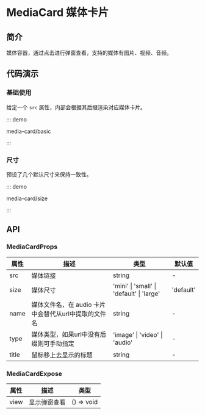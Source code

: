 # MediaCard 媒体卡片

## 简介

媒体容器，通过点击进行弹窗查看，支持的媒体有图片、视频、音频。

## 代码演示

### 基础使用

给定一个 `src` 属性，内部会根据其后缀渲染对应媒体卡片。

::: demo

media-card/basic

:::

### 尺寸

预设了几个默认尺寸来保持一致性。

::: demo

media-card/size

:::

## API

### MediaCardProps

| 属性  | 描述                                                 | 类型                                      | 默认值    |
| ----- | ---------------------------------------------------- | ----------------------------------------- | --------- |
| src   | 媒体链接                                             | string                                    | -         |
| size  | 媒体尺寸                                             | 'mini' \| 'small' \| 'default' \| 'large' | 'default' |
| name  | 媒体文件名，在 audio 卡片中会替代从url中提取的文件名 | string                                    | -         |
| type  | 媒体类型，如果url中没有后缀则可手动指定              | 'image' \| 'video' \| 'audio'             | -         |
| title | 鼠标移上去显示的标题                                 | string                                    | -         |

### MediaCardExpose

| 属性 | 描述         | 类型       |
| ---- | ------------ | ---------- |
| view | 显示弹窗查看 | () => void |
